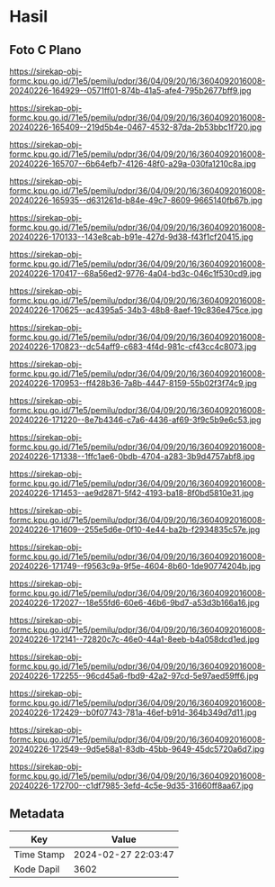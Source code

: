 # Hasil

## Foto C Plano

https://sirekap-obj-formc.kpu.go.id/71e5/pemilu/pdpr/36/04/09/20/16/3604092016008-20240226-164929--0571ff01-874b-41a5-afe4-795b2677bff9.jpg

https://sirekap-obj-formc.kpu.go.id/71e5/pemilu/pdpr/36/04/09/20/16/3604092016008-20240226-165409--219d5b4e-0467-4532-87da-2b53bbc1f720.jpg

https://sirekap-obj-formc.kpu.go.id/71e5/pemilu/pdpr/36/04/09/20/16/3604092016008-20240226-165707--6b64efb7-4126-48f0-a29a-030fa1210c8a.jpg

https://sirekap-obj-formc.kpu.go.id/71e5/pemilu/pdpr/36/04/09/20/16/3604092016008-20240226-165935--d631261d-b84e-49c7-8609-9665140fb67b.jpg

https://sirekap-obj-formc.kpu.go.id/71e5/pemilu/pdpr/36/04/09/20/16/3604092016008-20240226-170133--143e8cab-b91e-427d-9d38-f43f1cf20415.jpg

https://sirekap-obj-formc.kpu.go.id/71e5/pemilu/pdpr/36/04/09/20/16/3604092016008-20240226-170417--68a56ed2-9776-4a04-bd3c-046c1f530cd9.jpg

https://sirekap-obj-formc.kpu.go.id/71e5/pemilu/pdpr/36/04/09/20/16/3604092016008-20240226-170625--ac4395a5-34b3-48b8-8aef-19c836e475ce.jpg

https://sirekap-obj-formc.kpu.go.id/71e5/pemilu/pdpr/36/04/09/20/16/3604092016008-20240226-170823--dc54aff9-c683-4f4d-981c-cf43cc4c8073.jpg

https://sirekap-obj-formc.kpu.go.id/71e5/pemilu/pdpr/36/04/09/20/16/3604092016008-20240226-170953--ff428b36-7a8b-4447-8159-55b02f3f74c9.jpg

https://sirekap-obj-formc.kpu.go.id/71e5/pemilu/pdpr/36/04/09/20/16/3604092016008-20240226-171220--8e7b4346-c7a6-4436-af69-3f9c5b9e6c53.jpg

https://sirekap-obj-formc.kpu.go.id/71e5/pemilu/pdpr/36/04/09/20/16/3604092016008-20240226-171338--1ffc1ae6-0bdb-4704-a283-3b9d4757abf8.jpg

https://sirekap-obj-formc.kpu.go.id/71e5/pemilu/pdpr/36/04/09/20/16/3604092016008-20240226-171453--ae9d2871-5f42-4193-ba18-8f0bd5810e31.jpg

https://sirekap-obj-formc.kpu.go.id/71e5/pemilu/pdpr/36/04/09/20/16/3604092016008-20240226-171609--255e5d6e-0f10-4e44-ba2b-f2934835c57e.jpg

https://sirekap-obj-formc.kpu.go.id/71e5/pemilu/pdpr/36/04/09/20/16/3604092016008-20240226-171749--f9563c9a-9f5e-4604-8b60-1de90774204b.jpg

https://sirekap-obj-formc.kpu.go.id/71e5/pemilu/pdpr/36/04/09/20/16/3604092016008-20240226-172027--18e55fd6-60e6-46b6-9bd7-a53d3b166a16.jpg

https://sirekap-obj-formc.kpu.go.id/71e5/pemilu/pdpr/36/04/09/20/16/3604092016008-20240226-172141--72820c7c-46e0-44a1-8eeb-b4a058dcd1ed.jpg

https://sirekap-obj-formc.kpu.go.id/71e5/pemilu/pdpr/36/04/09/20/16/3604092016008-20240226-172255--96cd45a6-fbd9-42a2-97cd-5e97aed59ff6.jpg

https://sirekap-obj-formc.kpu.go.id/71e5/pemilu/pdpr/36/04/09/20/16/3604092016008-20240226-172429--b0f07743-781a-46ef-b91d-364b349d7d11.jpg

https://sirekap-obj-formc.kpu.go.id/71e5/pemilu/pdpr/36/04/09/20/16/3604092016008-20240226-172549--9d5e58a1-83db-45bb-9649-45dc5720a6d7.jpg

https://sirekap-obj-formc.kpu.go.id/71e5/pemilu/pdpr/36/04/09/20/16/3604092016008-20240226-172700--c1df7985-3efd-4c5e-9d35-31660ff8aa67.jpg


## Metadata

| Key        | Value               |
| ---------- | ------------------- |
| Time Stamp | 2024-02-27 22:03:47 |
| Kode Dapil | 3602                |



